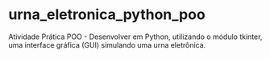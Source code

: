 # urna_eletronica_python_poo
Atividade Prática POO - Desenvolver em Python, utilizando o módulo tkinter, uma interface gráfica (GUI) simulando uma urna eletrônica.
